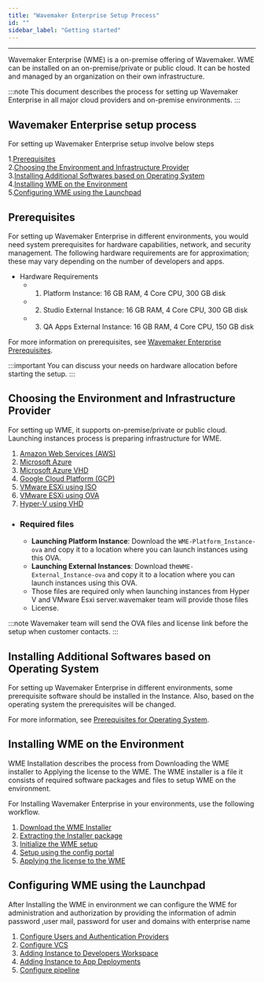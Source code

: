 ```yaml
---
title: "Wavemaker Enterprise Setup Process"
id: ""
sidebar_label: "Getting started"
---
```

---

Wavemaker Enterprise (WME) is a on-premise offering of Wavemaker. WME can be installed on an on-premise/private or public cloud. It can be hosted and managed by an organization on their own infrastructure.

:::note
This document describes the process for setting up Wavemaker Enterprise in all major cloud providers and on-premise environments.
:::

## Wavemaker Enterprise setup process

For setting up Wavemaker Enterprise setup involve below steps

1.[Prerequisites](#prerequisites)  
2.[Choosing the Environment and Infrastructure Provider](#choosing-the-environment-and-infrastructure-provider)  
3.[Installing Additional Softwares based on Operating System](#installing-additional-softwares-based-on-operating-system)  
4.[Installing WME on the Environment](#installing-wme-on-the-environment)  
5.[Configuring WME using the Launchpad](#configuring-wme-using-the-launchpad)  

## Prerequisites

For setting up Wavemaker Enterprise in different environments, you would need system prerequisites for hardware capabilities, network, and security management. The following hardware requirements are for approximation; these may vary depending on the number of developers and apps.

- Hardware Requirements
  - 1. Platform Instance: 16 GB RAM,  4 Core CPU,  300 GB disk
  - 2. Studio External Instance: 16 GB RAM,  4 Core CPU,  300 GB disk
  - 3. QA Apps External Instance: 16 GB RAM,  4 Core CPU,  150 GB disk

For more information on prerequisites, see [Wavemaker Enterprise Prerequisites](/learn/on-premise/prerequisites).

:::important
You can discuss your needs on hardware allocation before starting the setup.
:::

## Choosing the Environment and Infrastructure Provider

For setting up WME, it supports on-premise/private or public cloud. Launching instances process is preparing infrastructure for WME.

1. [Amazon Web Services (AWS)](/learn/on-premise/launching-instances-in-aws)
2. [Microsoft Azure](/learn/on-premise/launching-instances-in-azure)
3. [Microsoft Azure VHD](/learn/on-premise/launching-instances-in-azure-vhd)
4. [Google Cloud Platform (GCP)](/learn/on-premise/launching-instances-in-gcp)
5. [VMware ESXi using ISO](/learn/on-premise/launching-instances-in-esxi-iso)
6. [VMware ESXi using OVA](/learn/on-premise/launching-instances-in-esxi-ova)
7. [Hyper-V using VHD](/learn/on-premise/launching-instances-in-hyper-v-vhd)

- ### Required files

  - **Launching Platform Instance**: Download the `WME-Platform_Instance-ova`  and copy it to a location where you can launch instances using this OVA.
  - **Launching External Instances**: Download the`WME-External_Instance-ova`  and copy it to a location where you can launch instances using this OVA.
  - Those files are required only when launching instances from Hyper V and VMware Esxi server.wavemaker team will provide those files
  - License.

:::note
Wavemaker team will send the OVA files and license link before the setup when customer contacts.
:::

## Installing Additional Softwares based on Operating System

For setting up Wavemaker Enterprise in different environments, some prerequisite software should be installed in the Instance. Also, based on the operating system the prerequisites will be changed.

For more information, see [Prerequisites for Operating System](/learn/on-premise/install-prerequisites).

## Installing WME on the Environment

WME Installation describes the process from Downloading the WME installer to Applying the license to the WME.
The WME installer is a file it consists of required software packages and files to setup WME on the environment.

For Installing Wavemaker Enterprise in your environments, use the following workflow.

1. [Download the WME Installer](/learn/on-premise/download-copy-installer)
2. [Extracting the Installer package](/learn/on-premise/extract-package)
3. [Initialize the WME setup](/learn/on-premise/initilize-setup)
4. [Setup using the config portal](/learn/on-premise/setup-using-cw)
5. [Applying the license to the WME](/learn/on-premise/apply-license)

## Configuring WME using the Launchpad

After Installing the WME in environment we can configure the WME for administration and authorization by providing the information of admin password ,user mail, password for user and domains with enterprise name

1. [Configure Users and Authentication Providers](/learn/on-premise/config-users-auth-providers)
2. [Configure VCS](/learn/on-premise/config-vcs)
3. [Adding Instance to Developers Workspace](/learn/on-premise/add-dev-capacity)
4. [Adding Instance to App Deployments](/learn/on-premise/add-apps-capacity)
5. [Configure pipeline](/learn/on-premise/config-pipeline)
